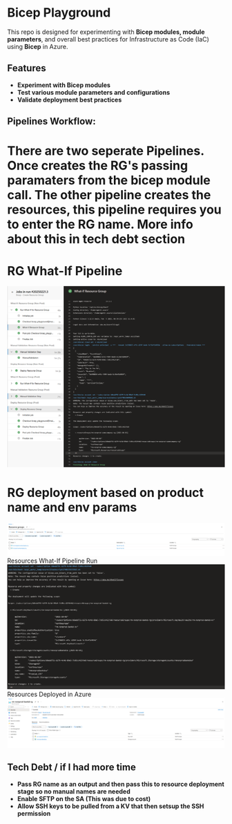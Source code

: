 # Bicep Playground

This repo is designed for experimenting with **Bicep modules, module parameters**, and overall best practices for Infrastructure as Code (IaC) using **Bicep** in Azure.

## Features
-  **Experiment with Bicep modules**
-  **Test various module parameters and configurations**
-  **Validate deployment best practices**

## Pipelines Workflow:
# There are two seperate Pipelines. Once creates the RG's passing paramaters from the bicep module call. The other pipeline creates the resources, this pipeline requires you to enter the RG name. More info about this in tech debt section
# RG What-If Pipeline
![RG Pipeline - What-If](image-3.png)
# RG deployment based on product name and env params
![RG deployment based on product name and env params](image-2.png)
Resources What-If Pipeline Run
![What-If Pipeline Run](image-1.png)
Resources Deployed in Azure
![Resources Deployed in Azure](image.png)


## Tech Debt / if I had more time

- **Pass RG name as an output and then pass this to resource deployment stage so no manual names are needed**
- **Enable SFTP on the SA (This was due to cost)**
- **Allow SSH keys to be pulled from a KV that then setsup the SSH permission**